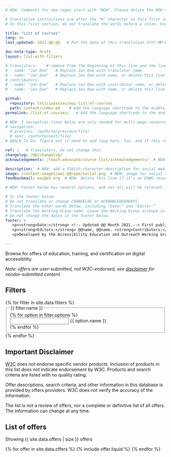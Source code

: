 ```yaml
---
# NEW: Comments for new repos start with "NEW". Please delete the NEW comments. Leave the other comments for translators. Also, search for @@s to replace. For multi-page resources and other frontmatter info, see: https://wai-website-theme.netlify.app/writing/frontmatter/

# Translation instructions are after the "#" character in this first section. They are comments that do not show up in the web page. You do not need to translate the instructions after #.
# In this first section, do not translate the words before a colon. For example, do not translate "title:". Do translate the text after "title:".

title: "List of courses"
lang: en
last_updated: 2021-@@-@@   # Put the date of this translation YYYY-MM-DD (with month in the middle)

doc-note-type: draft
layout: list-with-filters

# translators:    # remove from the beginning of this line and the lines below: "# " (the hash sign and the space)
# - name: "Jan Doe"   # Replace Jan Doe with translator name
# - name: "Jan Doe"   # Replace Jan Doe with name, or delete this line if not multiple translators
# contributors:
# - name: "Jan Doe"   # Replace Jan Doe with contributor name, or delete this line if none
# - name: "Jan Doe"   # Replace Jan Doe with name, or delete this line if not multiple contributors

github:
  repository: leticiaseixas/wai-list-of-courses
  path: content/index.md    # Add the language shortcode to the middle of the filename, for example: content/index.fr.md
permalink: /list-of-courses/   # Add the language shortcode to the end, with no slash at end, for example: /link/to/page/fr

# NEW: 3 navigation lines below are only needed for multi-page resources where you have previous and next at the bottom. If so, un-comment them; otherwise delete these lines.
# navigation:
  # previous: /path/to/previous/file/
  # next: /path/to/next/file/
# @@SLH To Do: figure out if need to add lang here, too, and if this replaces "order" from older resources?

ref: /   # Translators, do not change this
changelog: /@@/changelog/
acknowledgements: /teach-advocate/course-list/acknowledgements/  # NEW: delete if don't have a separate acknowledgements page. And delete it in the footer below.

description:  # NEW: add a 150ish-character-description for social media   # translate the description
image: /content-images/wai-@@repo/social.png  # NEW: image for social media
feedbackmail: wai@w3.org  # NEW: delete this line if it’s an EOWG resource (the default is wai-eo-editors@w3.org)

# NEW: Footer below has several options, and not all will be relevant for specific pages. (Ask Shawn if questions.)

# In the footer below:
# Do not translate or change CHANGELOG or ACKNOWLEDGEMENTS.
# Translate the other words below, including "Date:" and "Editor:"
# Translate the Working Group name. Leave the Working Group acronym in English.
# Do not change the dates in the footer below.
footer: >
   <p><strong>Date:</strong> <!-- Updated @@ Month 2021.--> First published Month 20@@. CHANGELOG.</p>
   <p><strong>Editors:</strong> @@name, @@name. <strong>Contributors:</strong> @@name, @@name, and <a href="https://www.w3.org/groups/wg/eowg/participants">participants of the EOWG</a>. ACKNOWLEDGEMENTS lists contributors and credits.</p>
   <p>Developed by the Accessibility Education and Outreach Working Group (<a href="http://www.w3.org/WAI/EO/">EOWG</a>). Developed as part of the <a href="https://www.w3.org/WAI/about/projects/wai-coop/">WAI-CooP project</a>, co-funded by the European Commission.</p>

---
```



<style> 
{% include css/styles.css %}
</style>

<div class="header-sup">
  <p>Browse for offers of education, training, and certification on digital accessibility.</p>

  <p><em>Note: offers are user-submitted, not W3C-endorsed, see <a href="#disclaimer">disclaimer</a> for vendor-submitted content.</em></p>
</div>


<!-- <a class="button button-more submit-a-offer" href="submit-an-offer"><span>Submit an offer</span></a> 
-->

<div id="app" class="offers">
  <div id="left-col" class="offers-filters">
    <form data-filter-form action="/api/offers.json" method="GET">
      <h2>Filters</h2>
      {% for filter in site.data.filters %}
      <fieldset id="{{ filter.id }}">
        <legend>{{ filter.name }}</legend>
        {% for option in filter.options %}
        <div class="offers-filters__filter">
          <input type="{{ filter.type }}" id="filter-{{ option.id }}" name="{{ option.id }}">
          <label for="filter-{{ option.id }}">{{ option.name }}</label>
        </div>
        {% endfor %}
      </fieldset>
      {% endfor %} 
    </form>
    <div class="disclaimer" id="disclaimer">
        <h2>Important Disclaimer</h2>
        <p><abbr title="World Wide Web Consortium">W3C</abbr> does not endorse specific vendor products. Inclusion of products in this list does not indicate endorsement by W3C. Products and search criteria are listed with no quality rating.</p>
        <p>Offer descriptions, search criteria, and other information in this database is provided by offers providers. W3C does not verify the accuracy of the information.</p>
        <p>The list is not a review of offers, nor a complete or definitive list of all offers. The information can change at any time.</p>
    </div>
  </div>
  <div class="offers-offers">
    <h2 class="visuallyhidden">List of offers</h2>
    <div role="alert">
      <p class="status status-busy" hidden>Loading offers…</p>
      <p class="status status-failure" hidden>something went wrong…</p>
    </div>
    <div id="offers-list">
      <p id="total-offers">Showing {{ site.data.offers | size }} offers</p>
      <a id="deselect" class="button deselect" hidden><span>Clear filters</span></a> 
      {% for offer in site.data.offers %}
        {% include offer.liquid %}
      {% endfor %}
    </div>
  </div>
</div>

<script>
{% include js/offers.js %}
</script>
